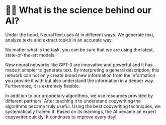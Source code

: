 # 🧑🔬 What is the science behind our AI?

Under the hood, NeuralText uses AI in different ways. We generate text, analyze texts and extract topics in an accurate way.

No matter what is the task, you can be sure that we are using the latest, state-of-the-art models.

New neural networks like GPT-3 are innovative and powerful and it has made it simpler to generate text. By interpreting a general description, this network can not only create brand new information from the information you provide it with but also understand the information in a deeper way. Furthermore, it is extremely flexible.

In addition to our proprietary algorithms, we use resources provided by different partners. After teaching it to understand copywriting the algorithms became truly useful. Using the best copywriting techniques, we systematically trained it. Based on its learnings, the AI became an expert copywriter quickly. It continues to improve every day!

